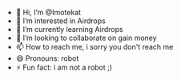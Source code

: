 - 👋 Hi, I’m @Imotekat
- 👀 I’m interested in Airdrops
- 🌱 I’m currently learning Airdrops
- 💞️ I’m looking to collaborate on gain money
- 📫 How to reach me, i sorry you don't reach me
- 😄 Pronouns: robot
- ⚡ Fun fact: i am not a robot ;)

<!---
Imotekat/Imotekat is a ✨ special ✨ repository because its `README.md` (this file) appears on your GitHub profile.
You can click the Preview link to take a look at your changes.
--->
